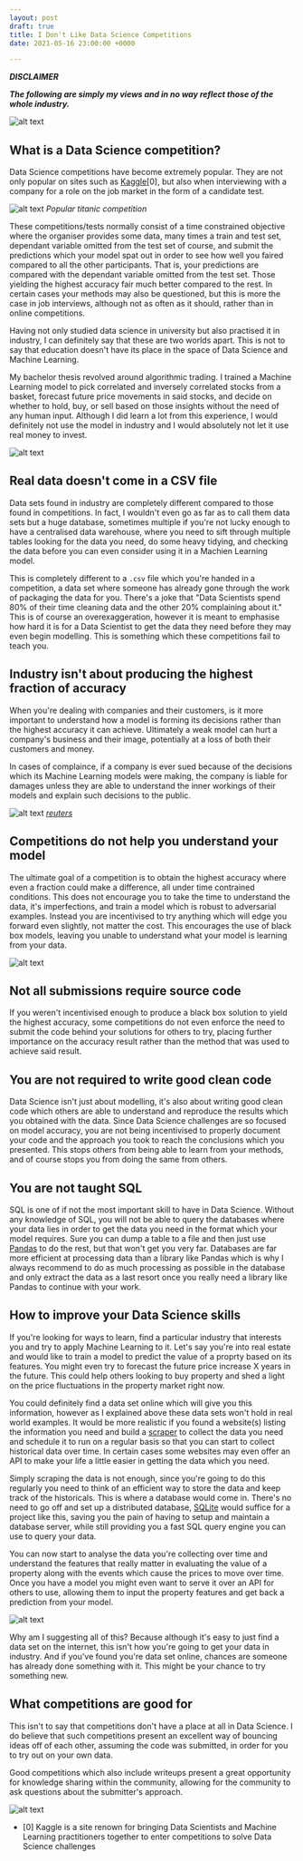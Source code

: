 ```yaml
---
layout: post
draft: true
title: I Don't Like Data Science Competitions
date: 2021-05-16 23:00:00 +0000

---
```


***DISCLAIMER***

***The following are simply my views and in no way reflect those of the whole industry.***

![alt text](/images/audience-booing.gif "Logo Title Text 1")

## What is a Data Science competition?

Data Science competitions have become extremely popular. They are not only popular on sites such as [Kaggle](https://www.kaggle.com/)[0], but also when interviewing with a company for a role on the job market in the form of a candidate test.

![alt text](/images/titanic-competition.png "Logo Title Text 1")
*Popular titanic competition*

These competitions/tests normally consist of a time constrained objective where the organiser provides some data, many times a train and test set, dependant variable omitted from the test set of course, and submit the predictions which your model spat out in order to see how well you faired compared to all the other participants. That is, your predictions are compared with the dependant variable omitted from the test set. Those yielding the highest accuracy fair much better compared to the rest. In certain cases your methods may also be questioned, but this is more the case in job interviews, although not as often as it should, rather than in online competitions.

Having not only studied data science in university but also practised it in industry, I can definitely say that these are two worlds apart. This is not to say that education doesn't have its place in the space of Data Science and Machine Learning.

My bachelor thesis revolved around algorithmic trading. I trained a Machine Learning model to pick correlated and inversely correlated stocks from a basket, forecast future price movements in said stocks, and decide on whether to hold, buy, or sell based on those insights without the need of any human input. Although I did learn a lot from this experience, I would definitely not use the model in industry and I would absolutely not let it use real money to invest.

![alt text](/images/algorithmic-trading.jpg "Logo Title Text 1")

## Real data doesn't come in a CSV file

Data sets found in industry are completely different compared to those found in competitions. In fact, I wouldn't even go as far as to call them data sets but a huge database, sometimes multiple if you're not lucky enough to have a centralised data warehouse, where you need to sift through multiple tables looking for the data you need, do some heavy tidying, and checking the data before you can even consider using it in a Machien Learning model.

This is completely different to a `.csv` file which you're handed in a competition, a data set where someone has already gone through the work of packaging the data for you. There's a joke that "Data Scientists spend 80% of their time cleaning data and the other 20% complaining about it." This is of course an overexaggeration, however it is meant to emphasise how hard it is for a Data Scientist to get the data they need before they may even begin modelling. This is something which these competitions fail to teach you.

## Industry isn't about producing the highest fraction of accuracy

When you're dealing with companies and their customers, is it more important to understand how a model is forming its decisions rather than the highest accuracy it can achieve. Ultimately a weak model can hurt a company's business and their image, potentially at a loss of both their customers and money.

In cases of complaince, if a company is ever sued because of the decisions which its Machine Learning models were making, the company is liable for damages unless they are able to understand the inner workings of their models and explain such decisions to the public.

![alt text](/images/amazon-ai-scandal.png "Logo Title Text 1")
*[reuters](https://www.reuters.com/article/us-amazon-com-jobs-automation-insight-idUSKCN1MK08G)*

## Competitions do not help you understand your model

The ultimate goal of a competition is to obtain the highest accuracy where even a fraction could make a difference, all under time contrained conditions. This does not encourage you to take the time to understand the data, it's imperfections, and train a model which is robust to adversarial examples. Instead you are incentivised to try anything which will edge you forward even slightly, not matter the cost. This encourages the use of black box models, leaving you unable to understand what your model is learning from your data.

![alt text](/images/data-science.jpg "Logo Title Text 1")

## Not all submissions require source code

If you weren't incentivised enough to produce a black box solution to yield the highest accuracy, some competitions do not even enforce the need to submit the code behind your solutions for others to try, placing further importance on the accuracy result rather than the method that was used to achieve said result.

## You are not required to write good clean code

Data Science isn't just about modelling, it's also about writing good clean code which others are able to understand and reproduce the results which you obtained with the data. Since Data Science challenges are so focused on model accuracy, you are not being incentivised to properly document your code and the approach you took to reach the conclusions which you presented. This stops others from being able to learn from your methods, and of course stops you from doing the same from others.

## You are not taught SQL

SQL is one of if not the most important skill to have in Data Science. Without any knowledge of SQL, you will not be able to query the databases where your data lies in order to get the data you need in the format which your model requires. Sure you can dump a table to a file and then just use [Pandas](https://pandas.pydata.org/) to do the rest, but that won't get you very far. Databases are far more efficient at processing data than a library like Pandas which is why I always recommend to do as much processing as possible in the database and only extract the data as a last resort once you really need a library like Pandas to continue with your work.

## How to improve your Data Science skills

If you're looking for ways to learn, find a particular industry that interests you and try to apply Machine Learning to it. Let's say you're into real estate and would like to train a model to predict the value of a proprty based on its features. You might even try to forecast the future price increase X years in the future. This could help others looking to buy property and shed a light on the price fluctuations in the property market right now.

You could definitely find a data set online which will give you this information, however as I explained above these data sets won't hold in real world examples. It would be more realistic if you found a website(s) listing the information you need and build a [scraper](https://scrapy.org/) to collect the data you need and schedule it to run on a regular basis so that you can start to collect historical data over time. In certain cases some websites may even offer an API to make your life a little easier in getting the data which you need.

Simply scraping the data is not enough, since you're going to do this regularly you need to think of an efficient way to store the data and keep track of the historicals. This is where a database would come in. There's no need to go off and set up a distributed database, [SQLite](https://www.sqlite.org/index.html) would suffice for a project like this, saving you the pain of having to setup and maintain a database server, while still providing you a fast SQL query engine you can use to query your data.

You can now start to analyse the data you're collecting over time and understand the features that really matter in evaluating the value of a property along with the events which cause the prices to move over time. Once you have a model you might even want to serve it over an API for others to use, allowing them to input the property features and get back a prediction from your model.

![alt text](/images/hacker-man.jpg "Logo Title Text 1")

Why am I suggesting all of this? Because although it's easy to just find a data set on the internet, this isn't how you're going to get your data in industry. And if you've found you're data set online, chances are someone has already done something with it. This might be your chance to try something new.

## What competitions are good for

This isn't to say that competitions don't have a place at all in Data Science. I do believe that such competitions present an excellent way of bouncing ideas off of each other, assuming the code was submitted, in order for you to try out on your own data.

Good competitions which also include writeups present a great opportunity for knowledge sharing within the community, allowing for the community to ask questions about the submitter's approach.

![alt text](/images/sharing-is-caring.jpg "Logo Title Text 1")

* [0] Kaggle is a site renown for bringing Data Scientists and Machine Learning practitioners together to enter competitions to solve Data Science challenges